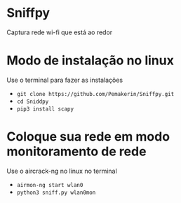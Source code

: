 # Sniffpy
Captura rede wi-fi que está  ao redor

# Modo de instalação no linux
Use o terminal para fazer as instalações

* `git clone https://github.com/Pemakerin/Sniffpy.git`
* `cd Sniddpy`
* `pip3 install scapy`


# Coloque sua rede em modo monitoramento de rede
Use o aircrack-ng no linux no terminal

* `airmon-ng start wlan0`
* `python3 sniff.py wlan0mon`

